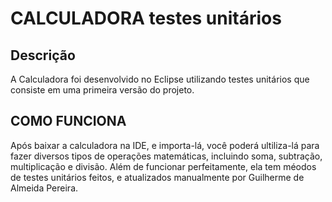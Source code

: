 # CALCULADORA  testes unitários
## Descrição
A Calculadora foi desenvolvido no Eclipse utilizando testes unitários que consiste em uma primeira versão do projeto.

## COMO FUNCIONA
Após baixar a calculadora na IDE, e importa-lá, você poderá ultiliza-lá para fazer diversos tipos de operações matemáticas, incluindo soma, subtração, multiplicação e divisão. Além de funcionar perfeitamente, ela tem méodos de testes unitários feitos, e atualizados manualmente por Guilherme de Almeida Pereira.



